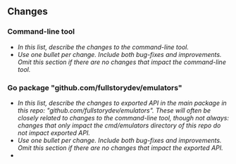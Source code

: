 ## Changes

### Command-line tool

* _In this list, describe the changes to the command-line tool._
* _Use one bullet per change. Include both bug-fixes and improvements. Omit this section if there are no changes that impact the command-line tool._

### Go package "github.com/fullstorydev/emulators"

* _In this list, describe the changes to exported API in the main package in this repo: "github.com/fullstorydev/emulators". These will often be closely related to changes to the command-line tool, though not always: changes that only impact the cmd/emulators directory of this repo do not impact exported API._
* _Use one bullet per change. Include both bug-fixes and improvements. Omit this section if there are no changes that impact the exported API._
* 